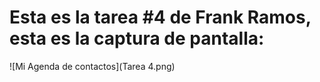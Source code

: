 # Esta es la tarea #4 de Frank Ramos, esta es la captura de pantalla:

![Mi Agenda de contactos](Tarea 4.png)